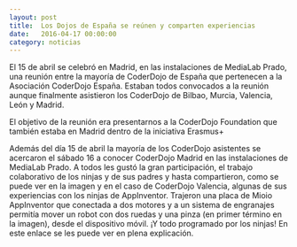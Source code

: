 ```yaml
---
layout: post
title:  Los Dojos de España se reúnen y comparten experiencias
date:   2016-04-17 00:00:00
category: noticias
---
```

El 15 de abril se celebró en Madrid, en las instalaciones de MediaLab Prado, una reunión entre la mayoría de CoderDojo de España que pertenecen a la Asociación CoderDojo España. Estaban todos convocados a la reunión aunque finalmente asistieron los CoderDojo de Bilbao, Murcia, Valencia, León y Madrid.

El objetivo de la reunión era presentarnos a la CoderDojo Foundation que también estaba en Madrid dentro de la iniciativa Erasmus+

Además del día 15 de abril la mayoría de los CoderDojo asistentes se acercaron el sábado 16 a conocer CoderDojo Madrid en las instalaciones de MediaLab Prado. A todos les gustó la gran participación, el trabajo colaborativo de los ninjas y de sus padres y hasta compartieron, como se puede ver en la imagen y en el caso de CoderDojo Valencia, algunas de sus experiencias con los ninjas de AppInventor. Trajeron una placa de Mioio AppInventor que conectada a dos motores y a un sistema de engranajes permitía mover un robot con dos ruedas y una pinza (en primer término en la imagen), desde el dispositivo móvil. ¡Y todo programado por los ninjas! En este enlace se les puede ver en plena explicación.
